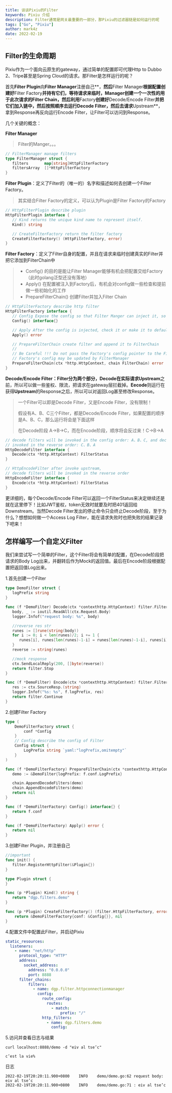 ```yaml
---
title: 谈谈Pixiu的Filter
keywords: Pixiu 介绍
description: Filter通常是网关最重要的一部分，那Pixiu的过滤器链是如何运行的呢
tags: ["Go", "Pixiu"]
author: mark4z
date: 2022-02-19
---
```


## **Filter的生命周期**

Pixiu作为一个面向云原生的gateway，通过简单的配置即可代理Http to Dubbo 2、Tripe甚至是Spring Cloud的请求。那Filter是怎样运行的呢？

首先**Filter Plugin**向**Filter Manager**注册自己**，**然后**Filter Manager**根据配置创建好**Filter Factory**并持有它们，等待请求来临时，**Manager**创建一个一次性的用于此次请求的Filter Chain，然后利用**Factory**创建好**Decode/Encode Filter**并把它们加入链中，然后按照顺序去运行Decode Filter，然后去请求**Upstream**，拿到Response再反向运行Encode Filter，让Filter可以访问到Response。

几个关键的概念：

**Filter Manager**

> Filter的Manger。。。

```go
// FilterManager manage filters
type FilterManager struct {
   filters       map[string]HttpFilterFactory
   filtersArray  []*HttpFilterFactory
}
```

**Filter Plugin**：定义了Filter的（唯一的）名字和描述如何去创建一个Filter Factory。

> 其实结合Filter Factory的定义，可以认为Plugin是Filter Factory的Factory

```go
// HttpFilterPlugin describe plugin
HttpFilterPlugin interface {
   // Kind returns the unique kind name to represent itself.
   Kind() string

   // CreateFilterFactory return the filter factory
   CreateFilterFactory() (HttpFilterFactory, error)
}
```

**Filter Factory**：定义了Filter自身的配置，并且在请求来临时创建真实的Filter并把它添加到FilterChain中

> - Config() 的目的是能让Filter Manager能够有机会把配置交给Factory（此时golang泛型还没有落地）
> - Apply() 在配置被注入到Factory后，有机会对config做一些检查和提前做一些初始化的工作
> - PrepareFilterChain() 创建Filter并加入Filter Chain

```go
// HttpFilterFactory describe http filter
HttpFilterFactory interface {
   // Config Expose the config so that Filter Manger can inject it, so it must be a pointer
   Config() interface{}

   // Apply After the config is injected, check it or make it to default
   Apply() error

   // PrepareFilterChain create filter and append it to FilterChain
   //
   // Be Careful !!! Do not pass the Factory's config pointer to the Filter instance,
   // Factory's config may be updated by FilterManager
   PrepareFilterChain(ctx *http.HttpContext, chain FilterChain) error
}
```

**Decode/Encode Filter：**Filter分为两个部分，**Decode**在实际请求**Upstream**之前，所以可以做一些鉴权、限流，把请求在gateway层拦截掉。**Eecode**则运行在获得**Upstream**的Response之后，所以可以对返回Log甚至修改Response。

> 一个Filter可以即是Decode Filter，又是Encode Filter，没有限制！
>
> 假设有A、B、C三个Filter，都是Decode/Encode Filter，如果配置的顺序是A、B、C，那么运行将会是下面这样
>
> 在Decode阶段 A->B->C，而在Encode阶段，顺序将会反过来！C->B->A



```go
// decode filters will be invoked in the config order: A、B、C, and decode filters will be
// invoked in the reverse order: C、B、A
HttpDecodeFilter interface {
   Decode(ctx *http.HttpContext) FilterStatus
}

// HttpEncodeFilter after invoke upstream,
// decode filters will be invoked in the reverse order
HttpEncodeFilter interface {
   Encode(ctx *http.HttpContext) FilterStatus
}
```

更详细的，每个Decode/Encode Filter可以返回一个FilterStatus来决定继续还是就在这里停下！比如JWT鉴权，token无效时就要及时把401返回给Downstream。当然Decode Filter发出的停止命令只会终止Decode阶段，至于为什么？想想如何做一个Access Log Filter，能在请求失败时也把失败的结果记录下吧来！



## **怎样编写一个自定义Filter**

我们来尝试写一个简单的Filter，这个Filter将会有简单的配置，在Decode阶段把请求的Body Log出来，并翻转后作为Mock的返回值。最后在Encode阶段根据配置把返回值Log出来。

1.首先创建一个Filter

```go
type DemoFilter struct {
   logPrefix string
}

func (f *DemoFilter) Decode(ctx *contexthttp.HttpContext) filter.FilterStatus {
   body, _ := ioutil.ReadAll(ctx.Request.Body)
   logger.Infof("request body: %s", body)

   //reverse res str
   runes := []rune(string(body))
   for i := 0; i < len(runes)/2; i += 1 {
      runes[i], runes[len(runes)-1-i] = runes[len(runes)-1-i], runes[i]
   }
   reverse := string(runes)

   //mock response
   ctx.SendLocalReply(200, []byte(reverse))
   return filter.Stop
}

func (f *DemoFilter) Encode(ctx *contexthttp.HttpContext) filter.FilterStatus {
   res := ctx.SourceResp.(string)
   logger.Infof("%s: %s", f.logPrefix, res)
   return filter.Continue
}
```

2.创建Filter Factory

```go
type (
	DemoFilterFactory struct {
		conf *Config
	}
	// Config describe the config of Filter
	Config struct {
		LogPrefix string `yaml:"logPrefix,omitempty"`
	}
)

func (f *DemoFilterFactory) PrepareFilterChain(ctx *contexthttp.HttpContext, chain filter.FilterChain) error {
   demo := &DemoFilter{logPrefix: f.conf.LogPrefix}

   chain.AppendDecodeFilters(demo)
   chain.AppendEncodeFilters(demo)
   return nil
}

func (f *DemoFilterFactory) Config() interface{} {
   return f.conf
}

func (f *DemoFilterFactory) Apply() error {
   return nil
}
```

3.创建Filter Plugin，并注册自己

```go
//important
func init() {
   filter.RegisterHttpFilter(&Plugin{})
}

type Plugin struct {
}

func (p *Plugin) Kind() string {
   return "dgp.filters.demo"
}

func (p *Plugin) CreateFilterFactory() (filter.HttpFilterFactory, error) {
	return &DemoFilterFactory{conf: &Config{}}, nil
}
```

4.配置文件中配置此Filter，并启动Pixiu

```yaml
static_resources:
  listeners:
    - name: "net/http"
      protocol_type: "HTTP"
      address:
        socket_address:
          address: "0.0.0.0"
          port: 8888
      filter_chains:
          filters:
            - name: dgp.filter.httpconnectionmanager
              config:
                route_config:
                  routes:
                    - match:
                        prefix: "/"
                http_filters:
                  - name: dgp.filters.demo
                    config:
```

5.访问并查看日志与结果

```shell
curl localhost:8888/demo -d "eiv al tse’c"

c’est la vie% 
```

日志

```
2022-02-19T20:20:11.900+0800    INFO    demo/demo.go:62 request body: eiv al tse’c
2022-02-19T20:20:11.900+0800    INFO    demo/demo.go:71 : eiv al tse’c
```

